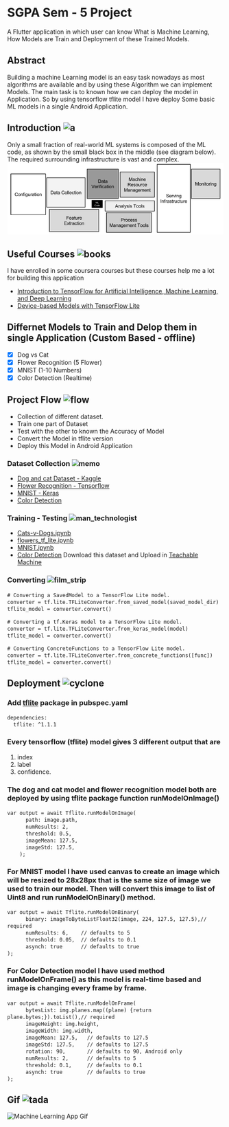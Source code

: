 # SGPA Sem - 5 Project

A Flutter application in which user can know What is Machine Learning, How Models are Train and Deployment of these Trained Models. 

## Abstract

Building a machine Learning model is an easy task nowadays as most algorithms are available and by using these Algorithm we can implement Models. 
The main task is to known how we can deploy the model in Application. So by using tensorflow tflite model I have deploy Some basic ML models in a single Android Application.

##  Introduction ![a](https://github.githubassets.com/images/icons/emoji/unicode/2139.png?v8)

Only a small fraction of real-world ML systems is composed of the ML code, as shown by the small black box in the middle (see diagram below). The required surrounding infrastructure is vast and complex.
![Machine Learning Systems](https://raw.githubusercontent.com/AdityaLalwani/Machine-Learning-App/master/assets/images/ml.png "Machine Learning Systems")

## Useful Courses ![books](https://github.githubassets.com/images/icons/emoji/unicode/1f4da.png?v8)

I have enrolled in some coursera courses but these courses help me a lot for building this application
* [Introduction to TensorFlow for Artificial Intelligence, Machine Learning, and Deep Learning](https://www.coursera.org/learn/introduction-tensorflow)
* [Device-based Models with TensorFlow Lite](https://www.coursera.org/learn/device-based-models-tensorflow)

## Differnet Models to Train and Delop them in single Application (Custom Based - offline)

- [x] Dog vs Cat 
- [x] Flower Recognition (5 Flower)
- [x] MNIST (1-10 Numbers) 
- [x] Color Detection (Realtime)

## Project Flow ![flow](https://github.githubassets.com/images/icons/emoji/unicode/23f3.png?v8)

- Collection of different dataset.
- Train one part of Dataset
- Test with the other to known the Accuracy of Model
- Convert the Model in tflite version
- Deploy this Model in Android Application

### Dataset Collection ![memo](https://github.githubassets.com/images/icons/emoji/unicode/1f4dd.png?v8)

* [Dog and cat Dataset - Kaggle](https://download.microsoft.com/download/3/E/1/3E1C3F21-ECDB-4869-8368-6DEBA77B919F/kagglecatsanddogs_3367a.zip)
* [Flower Recognition - Tensorflow](https://storage.googleapis.com/download.tensorflow.org/example_images/flower_photos.tgz)
* [MNIST - Keras](https://storage.googleapis.com/tensorflow/tf-keras-datasets/mnist.npz)
* [Color Detection](https://cvhci.anthropomatik.kit.edu/~bschauer/datasets/google-512)

### Training - Testing ![man_technologist](https://github.githubassets.com/images/icons/emoji/unicode/1f468-1f4bb.png?v8)

- [Cats-v-Dogs.ipynb](https://colab.research.google.com/github/lmoroney/mlday-tokyo/blob/master/Lab6-Cats-v-Dogs.ipynb#scrollTo=G4cwNEH46UAI)
- [flowers_tf_lite.ipynb](https://colab.research.google.com/github/tensorflow/examples/blob/master/community/en/flowers_tf_lite.ipynb)
- [MNIST.ipynb](https://colab.research.google.com/github/tensorflow/examples/blob/master/lite/codelabs/digit_classifier/ml/step2_train_ml_model.ipynb)
- [Color Detection](https://drive.google.com/file/d/19s0zBS0Mbf90DFTaVx22MY9g6M2HNaKu/view?usp=sharing) Download this dataset and Upload in [Teachable Machine](https://teachablemachine.withgoogle.com/train/image)

### Converting ![film_strip](https://github.githubassets.com/images/icons/emoji/unicode/1f39e.png?v8)

```
# Converting a SavedModel to a TensorFlow Lite model.
converter = tf.lite.TFLiteConverter.from_saved_model(saved_model_dir)
tflite_model = converter.convert()
```
```
# Converting a tf.Keras model to a TensorFlow Lite model.
converter = tf.lite.TFLiteConverter.from_keras_model(model)
tflite_model = converter.convert()
```
```
# Converting ConcreteFunctions to a TensorFlow Lite model.
converter = tf.lite.TFLiteConverter.from_concrete_functions([func])
tflite_model = converter.convert()
```

## Deployment ![cyclone](https://github.githubassets.com/images/icons/emoji/unicode/1f300.png?v8)

### Add [tflite](https://pub.dev/packages/tflite) package in pubspec.yaml 
```
dependencies:
  tflite: ^1.1.1
```

### Every tensorflow (tflite) model gives 3 different output that are 
1. index
2. label
3. confidence.

### The dog and cat model and flower recognition model both are deployed by using tflite package function runModelOnImage() 

```
var output = await Tflite.runModelOnImage(
      path: image.path,
      numResults: 2,
      threshold: 0.5,
      imageMean: 127.5,
      imageStd: 127.5,
    );
```

### For MNIST model I have used canvas to create an image which will be resized to 28x28px that is the same size of image we used to train our model. Then will convert this image to list of Uint8 and run runModelOnBinary() method. 

```
var output = await Tflite.runModelOnBinary(
      binary: imageToByteListFloat32(image, 224, 127.5, 127.5),// required
      numResults: 6,    // defaults to 5
      threshold: 0.05,  // defaults to 0.1
      asynch: true      // defaults to true
);
```
### For Color Detection model I have used method runModelOnFrame() as this model is real-time based and image is changing every frame by frame. 

```
var output = await Tflite.runModelOnFrame(
      bytesList: img.planes.map((plane) {return plane.bytes;}).toList(),// required
      imageHeight: img.height,
      imageWidth: img.width,
      imageMean: 127.5,   // defaults to 127.5
      imageStd: 127.5,    // defaults to 127.5
      rotation: 90,       // defaults to 90, Android only
      numResults: 2,      // defaults to 5
      threshold: 0.1,     // defaults to 0.1
      asynch: true        // defaults to true
);
```

## Gif ![tada](https://github.githubassets.com/images/icons/emoji/unicode/1f389.png?v8)

![Machine Learning App Gif](https://github.com/AdityaLalwani/Machine-Learning-App/raw/master/assets/images/sgpa-min.gif "Machine Learning App")

